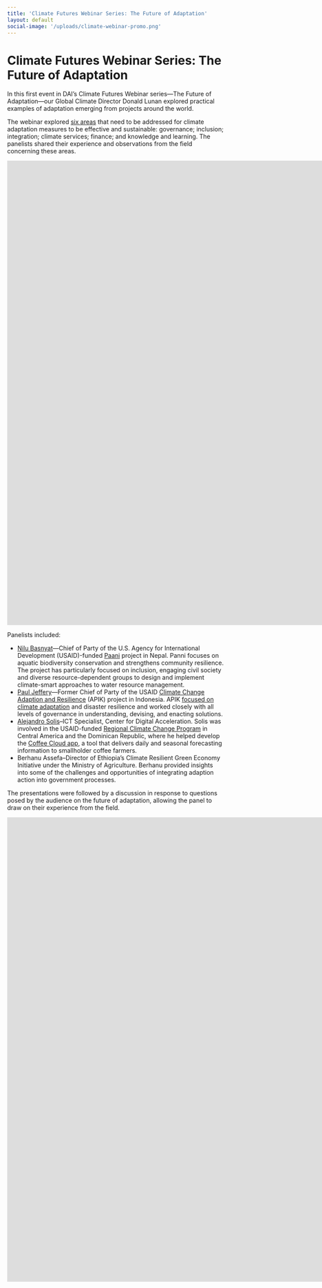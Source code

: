 ```yaml
---
title: 'Climate Futures Webinar Series: The Future of Adaptation'
layout: default
social-image: '/uploads/climate-webinar-promo.png'
---
```

# Climate Futures Webinar Series: The Future of Adaptation

In this first event in DAI’s Climate Futures Webinar series—The Future of Adaptation—our Global Climate Director Donald Lunan explored practical examples of adaptation emerging from projects around the world. 

The webinar explored [six areas](/uploads/climate-flyer-2021.pdf) that need to be addressed for climate adaptation measures to be effective and sustainable: governance; inclusion; integration; climate services; finance; and knowledge and learning. The panelists shared their experience and observations from the field concerning these areas.

<iframe src="https://player.vimeo.com/video/564742726?badge=0&amp;autopause=0&amp;player_id=0&amp;app_id=58479" width="1920" height="1080" frameborder="0" allow="autoplay; fullscreen; picture-in-picture" allowfullscreen title="Climate Futures Webinar Series: The Future of Adaptation"></iframe>

Panelists included:

* [Nilu Basnyat](/who-we-are/our-team/nilu-basnyat)—Chief of Party of the U.S. Agency for International Development (USAID)-funded [Paani](/our-work/projects/Nepal-Program-for-Aquatic-Natural-Resources-Improvement-PANI) project in Nepal. Panni focuses on aquatic biodiversity conservation and strengthens community resilience. The project has particularly focused on inclusion, engaging civil society and diverse resource-dependent groups to design and implement climate-smart approaches to water resource management.
* [Paul Jeffery](/who-we-are/our-team/paul-jeffery)—Former Chief of Party of the USAID [Climate Change Adaption and Resilience](/our-work/projects/indonesia-apik-adaptasi-perubahan-iklim-dan-ketangguhan-or-climate-change-adaption) (APIK) project in Indonesia. APIK [focused on climate adaptation](https://dai-global-developments.com/articles/how-a-place-based-approach-built-climate-resilience-in-indonesia) and disaster resilience and worked closely with all levels of governance in understanding, devising, and enacting solutions.
* [Alejandro Solis](/who-we-are/our-team/alejandro-solis)–ICT Specialist, Center for Digital Acceleration. Solis was involved in the USAID-funded [Regional Climate Change Program](/our-work/projects/usaid-central-america-regional-climate-change-program-rccp-programa-regional-de) in Central America and the Dominican Republic, where he helped develop the [Coffee Cloud app](https://dai-global-digital.com/coffee-cloud-precision-ag-at-the-touch-of-a-button.html), a tool that delivers daily and seasonal forecasting information to smallholder coffee farmers.
* Berhanu Assefa–Director of Ethiopia’s Climate Resilient Green Economy Initiative under the Ministry of Agriculture. Berhanu provided insights into some of the challenges and opportunities of integrating adaption action into government processes.

The presentations were followed by a discussion in response to questions posed by the audience on the future of adaptation, allowing the panel to draw on their experience from the field. 

<iframe src="https://player.vimeo.com/video/564704846?badge=0&amp;autopause=0&amp;player_id=0&amp;app_id=58479" width="1920" height="1080" frameborder="0" allow="autoplay; fullscreen; picture-in-picture" allowfullscreen title="Climate Futures Webinar Series: The Future of Adaptation - Q&amp;amp;A"></iframe>
